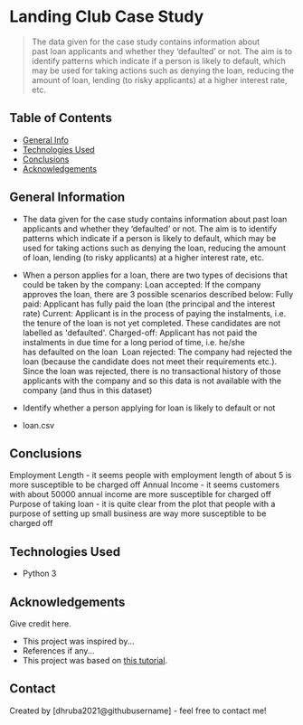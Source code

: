 # Landing Club Case Study
> The data given for the case study contains information about past loan applicants and whether they ‘defaulted’ or not. The aim is to identify patterns which indicate if a person is likely to default, which may be used for taking actions such as denying the loan, reducing the amount of loan, lending (to risky applicants) at a higher interest rate, etc.



## Table of Contents
* [General Info](#general-information)
* [Technologies Used](#technologies-used)
* [Conclusions](#conclusions)
* [Acknowledgements](#acknowledgements)

<!-- You can include any other section that is pertinent to your problem -->

## General Information
- The data given for the case study contains information about past loan applicants and whether they ‘defaulted’ or not. The aim is to identify patterns which indicate if a person is likely to default, which may be used for taking actions such as denying the loan, reducing the amount of loan, lending (to risky applicants) at a higher interest rate, etc.

- When a person applies for a loan, there are two types of decisions that could be taken by the company:
Loan accepted: If the company approves the loan, there are 3 possible scenarios described below:
Fully paid: Applicant has fully paid the loan (the principal and the interest rate)
Current: Applicant is in the process of paying the instalments, i.e. the tenure of the loan is not yet completed. These candidates are not labelled as 'defaulted'.
Charged-off: Applicant has not paid the instalments in due time for a long period of time, i.e. he/she has defaulted on the loan 
Loan rejected: The company had rejected the loan (because the candidate does not meet their requirements etc.). Since the loan was rejected, there is no transactional history of those applicants with the company and so this data is not available with the company (and thus in this dataset)

- Identify whether a person applying for loan is likely to default or not
- loan.csv

<!-- You don't have to answer all the questions - just the ones relevant to your project. -->

## Conclusions
Employment Length - it seems people with employment length of about 5 is more susceptible to be charged off
Annual Income - it seems customers with about 50000 annual income are more susceptible for charged off
Purpose of taking loan - it is quite clear from the plot that people with a purpose of setting up small business are way more susceptible to be charged off


<!-- You don't have to answer all the questions - just the ones relevant to your project. -->


## Technologies Used
- Python 3


<!-- As the libraries versions keep on changing, it is recommended to mention the version of library used in this project -->

## Acknowledgements
Give credit here.
- This project was inspired by...
- References if any...
- This project was based on [this tutorial](https://www.example.com).


## Contact
Created by [dhruba2021@githubusername] - feel free to contact me!


<!-- Optional -->
<!-- ## License -->
<!-- This project is open source and available under the [... License](). -->

<!-- You don't have to include all sections - just the one's relevant to your project -->
